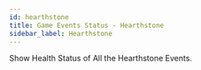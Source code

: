 ```yaml
---
id: hearthstone
title: Game Events Status - Hearthstone
sidebar_label: Hearthstone
---
```



Show Health Status of All the Hearthstone Events.